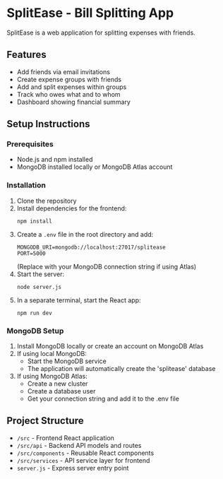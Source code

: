 
# SplitEase - Bill Splitting App

SplitEase is a web application for splitting expenses with friends.

## Features
- Add friends via email invitations
- Create expense groups with friends
- Add and split expenses within groups
- Track who owes what and to whom
- Dashboard showing financial summary

## Setup Instructions

### Prerequisites
- Node.js and npm installed
- MongoDB installed locally or MongoDB Atlas account

### Installation
1. Clone the repository
2. Install dependencies for the frontend:
   ```
   npm install
   ```
3. Create a `.env` file in the root directory and add:
   ```
   MONGODB_URI=mongodb://localhost:27017/splitease
   PORT=5000
   ```
   (Replace with your MongoDB connection string if using Atlas)
4. Start the server:
   ```
   node server.js
   ```
5. In a separate terminal, start the React app:
   ```
   npm run dev
   ```

### MongoDB Setup
1. Install MongoDB locally or create an account on MongoDB Atlas
2. If using local MongoDB:
   - Start the MongoDB service
   - The application will automatically create the 'splitease' database
3. If using MongoDB Atlas:
   - Create a new cluster
   - Create a database user
   - Get your connection string and add it to the .env file

## Project Structure
- `/src` - Frontend React application
- `/src/api` - Backend API models and routes
- `/src/components` - Reusable React components
- `/src/services` - API service layer for frontend
- `server.js` - Express server entry point
